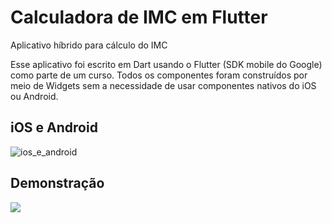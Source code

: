 # Calculadora de IMC em Flutter
Aplicativo híbrido para cálculo do IMC

Esse aplicativo foi escrito em Dart usando o Flutter (SDK mobile do Google) como parte de um curso.
Todos os componentes foram construídos por meio de Widgets sem a necessidade de usar componentes nativos do iOS ou Android.

## iOS e Android
![ios_e_android](https://user-images.githubusercontent.com/7269894/68603791-c88cfb00-0487-11ea-9b38-aa2e722dc988.png)

## Demonstração
![](https://user-images.githubusercontent.com/7269894/68592357-a25c6080-0471-11ea-8c4f-a44fece03010.gif)
